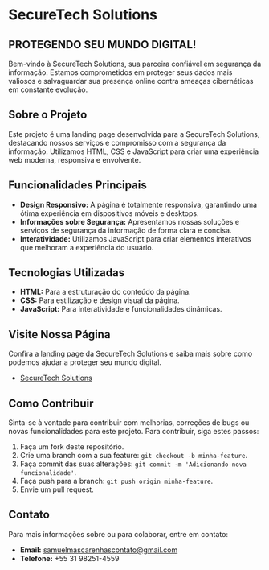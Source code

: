 # SecureTech Solutions

## PROTEGENDO SEU MUNDO DIGITAL!

Bem-vindo à SecureTech Solutions, sua parceira confiável em segurança da informação. Estamos comprometidos em proteger seus dados mais valiosos e salvaguardar sua presença online contra ameaças cibernéticas em constante evolução.

## Sobre o Projeto

Este projeto é uma landing page desenvolvida para a SecureTech Solutions, destacando nossos serviços e compromisso com a segurança da informação. Utilizamos HTML, CSS e JavaScript para criar uma experiência web moderna, responsiva e envolvente.

## Funcionalidades Principais

- **Design Responsivo:** A página é totalmente responsiva, garantindo uma ótima experiência em dispositivos móveis e desktops.
- **Informações sobre Segurança:** Apresentamos nossas soluções e serviços de segurança da informação de forma clara e concisa.
- **Interatividade:** Utilizamos JavaScript para criar elementos interativos que melhoram a experiência do usuário.

## Tecnologias Utilizadas

- **HTML:** Para a estruturação do conteúdo da página.
- **CSS:** Para estilização e design visual da página.
- **JavaScript:** Para interatividade e funcionalidades dinâmicas.

## Visite Nossa Página

Confira a landing page da SecureTech Solutions e saiba mais sobre como podemos ajudar a proteger seu mundo digital.

- [SecureTech Solutions](https://samuellmascarenhas.github.io/SecureTech)

## Como Contribuir

Sinta-se à vontade para contribuir com melhorias, correções de bugs ou novas funcionalidades para este projeto. Para contribuir, siga estes passos:

1. Faça um fork deste repositório.
2. Crie uma branch com a sua feature: `git checkout -b minha-feature`.
3. Faça commit das suas alterações: `git commit -m 'Adicionando nova funcionalidade'`.
4. Faça push para a branch: `git push origin minha-feature`.
5. Envie um pull request.

## Contato

Para mais informações sobre ou para colaborar, entre em contato:
- **Email:** samuelmascarenhascontato@gmail.com
- **Telefone:** +55 31 98251-4559
